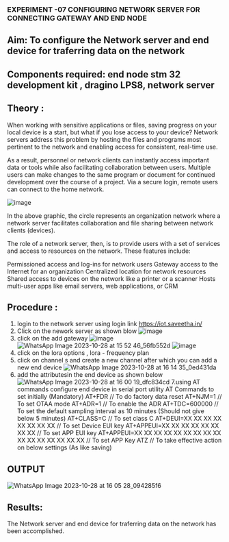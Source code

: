  ### EXPERIMENT -07 CONFIGURING NETWORK SERVER FOR CONNECTING GATEWAY AND END NODE 
 
## Aim: To  configure  the Network server and end device for traferring data on the network
## Components required: end node stm 32 development kit , dragino LPS8, network server 

## Theory :
When working with sensitive applications or files, saving progress on your local device is a start, but what if you lose access to your device? Network servers address this problem by hosting the files and programs most pertinent to the network and enabling access for consistent, real-time use. 

As a result, personnel or network clients can instantly access important data or tools while also facilitating collaboration between users. Multiple users can make changes to the same program or document for continued development over the course of a project. Via a secure login, remote users can connect to the home network.

![image](https://github.com/vasanthkumarch/EXPERIMENT-07-CONFIGURING-NETWORK-SERVER-FOR-CONNECTING-GATEWAY-AND-END-NODE-/assets/36288975/59db9b76-ddd5-4d6a-9075-8db233f5e479)

In the above graphic, the circle represents an organization network where a network server facilitates collaboration and file sharing between network clients (devices).

 The role of a network server, then, is to provide users with a set of services and access to resources on the network. These features include:

Permissioned access and log-ins for network users Gateway access to the Internet for an organization Centralized location for network resources  Shared access to devices on the network like a printer or a scanner Hosts multi-user apps like email servers, web applications, or CRM

## Procedure :

 1. login to the network server using login link  https://iot.saveetha.in/
 2. Click on the nework server as shown blow 
 ![image](https://github.com/vasanthkumarch/EXPERIMENT-07-CONFIGURING-NETWORK-SERVER-FOR-CONNECTING-GATEWAY-AND-END-NODE-/assets/36288975/1bd434ca-1426-4102-8384-94473483543e)
 3. click on the add gateway 
 ![image](https://github.com/vasanthkumarch/EXPERIMENT-07-CONFIGURING-NETWORK-SERVER-FOR-CONNECTING-GATEWAY-AND-END-NODE-/assets/36288975/47c2e08d-6598-4437-8b07-f213d6f3b8ac)
![WhatsApp Image 2023-10-28 at 15 52 46_56fb552d](https://github.com/BharathCSEIOT/EXPERIMENT-07-CONFIGURING-NETWORK-SERVER-FOR-CONNECTING-GATEWAY-AND-END-NODE-/assets/122793480/7da5e5bc-d85a-4a77-b015-49cd930eb3d7)
![image](https://github.com/vasanthkumarch/EXPERIMENT-07-CONFIGURING-NETWORK-SERVER-FOR-CONNECTING-GATEWAY-AND-END-NODE-/assets/36288975/a2e3ae58-6402-49e8-8f96-679059c1842c)
4. click on the lora options , lora - frequency plan 
5. click on channel s and create a new channel after which you can add a new end device 
![WhatsApp Image 2023-10-28 at 16 14 35_0ed431da](https://github.com/BharathCSEIOT/EXPERIMENT-07-CONFIGURING-NETWORK-SERVER-FOR-CONNECTING-GATEWAY-AND-END-NODE-/assets/122793480/1bc50b23-35ac-4da6-8e26-c696d350c2ad)
6. add the attributesin the end device as  shown below 
![WhatsApp Image 2023-10-28 at 16 00 19_dfc834cd](https://github.com/BharathCSEIOT/EXPERIMENT-07-CONFIGURING-NETWORK-SERVER-FOR-CONNECTING-GATEWAY-AND-END-NODE-/assets/122793480/57caabdd-0a90-4b74-9448-2fcebec29670)
7.using AT commands configure end device in serial port utility
AT Commands to set initially (Mandatory)
 AT+FDR // To do factory data reset
 AT+NJM=1 // To set OTAA mode
 AT+ADR=1 // To enable the ADR
 AT+TDC=600000 // To set the default sampling interval as 10 minutes
(Should not give below 5 minutes)
 AT+CLASS=C // To set class C
 AT+DEUI=XX XX XX XX XX XX XX XX // To set Device EUI key
 AT+APPEUI=XX XX XX XX XX XX XX XX // To set APP EUI key
 AT+APPEUI=XX XX XX XX XX XX XX XX XX XX XX XX XX XX XX XX //
To set APP Key
 ATZ // To take effective action on below settings (As like saving)



## OUTPUT 
![WhatsApp Image 2023-10-28 at 16 05 28_094285f6](https://github.com/BharathCSEIOT/EXPERIMENT-07-CONFIGURING-NETWORK-SERVER-FOR-CONNECTING-GATEWAY-AND-END-NODE-/assets/122793480/8bba735d-f47e-4551-9bfe-1386be441f29)



## Results: 

  The Network server and end device for traferring data on the network has been accomplished.
